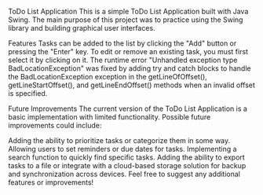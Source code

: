 ToDo List Application
This is a simple ToDo List Application built with Java Swing. 
The main purpose of this project was to practice using the Swing library and building graphical user interfaces.

Features
Tasks can be added to the list by clicking the "Add" button or pressing the "Enter" key.
To edit or remove an existing task, you must first select it by clicking on it.
The runtime error "Unhandled exception type BadLocationException" was fixed by adding try and catch blocks to handle the BadLocationException exception in the getLineOfOffset(), getLineStartOffset(), and getLineEndOffset() methods when an invalid offset is specified.

Future Improvements
The current version of the ToDo List Application is a basic implementation with limited functionality. 
Possible future improvements could include:

Adding the ability to prioritize tasks or categorize them in some way.
Allowing users to set reminders or due dates for tasks.
Implementing a search function to quickly find specific tasks.
Adding the ability to export tasks to a file or integrate with a cloud-based storage solution for backup and synchronization across devices.
Feel free to suggest any additional features or improvements!